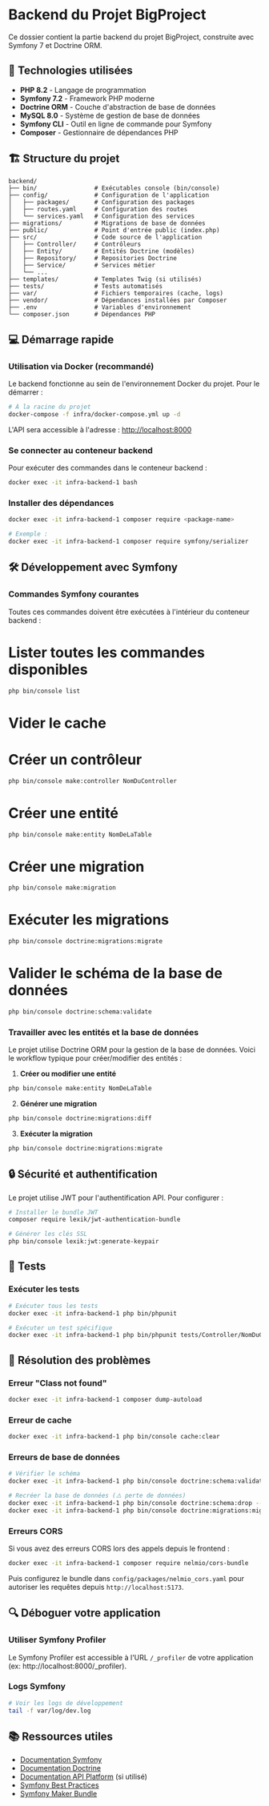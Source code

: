 # Backend du Projet BigProject

Ce dossier contient la partie backend du projet BigProject, construite avec Symfony 7 et Doctrine ORM.

## 🚀 Technologies utilisées

- **PHP 8.2** - Langage de programmation
- **Symfony 7.2** - Framework PHP moderne
- **Doctrine ORM** - Couche d'abstraction de base de données
- **MySQL 8.0** - Système de gestion de base de données
- **Symfony CLI** - Outil en ligne de commande pour Symfony
- **Composer** - Gestionnaire de dépendances PHP

## 🏗️ Structure du projet

```
backend/
├── bin/                # Exécutables console (bin/console)
├── config/             # Configuration de l'application
│   ├── packages/       # Configuration des packages
│   ├── routes.yaml     # Configuration des routes
│   └── services.yaml   # Configuration des services
├── migrations/         # Migrations de base de données
├── public/             # Point d'entrée public (index.php)
├── src/                # Code source de l'application
│   ├── Controller/     # Contrôleurs
│   ├── Entity/         # Entités Doctrine (modèles)
│   ├── Repository/     # Repositories Doctrine
│   ├── Service/        # Services métier
│   └── ...
├── templates/          # Templates Twig (si utilisés)
├── tests/              # Tests automatisés
├── var/                # Fichiers temporaires (cache, logs)
├── vendor/             # Dépendances installées par Composer
├── .env                # Variables d'environnement
└── composer.json       # Dépendances PHP
```

## 💻 Démarrage rapide

### Utilisation via Docker (recommandé)

Le backend fonctionne au sein de l'environnement Docker du projet. Pour le démarrer :

```bash
# À la racine du projet
docker-compose -f infra/docker-compose.yml up -d
```

L'API sera accessible à l'adresse : [http://localhost:8000](http://localhost:8000)

### Se connecter au conteneur backend

Pour exécuter des commandes dans le conteneur backend :

```bash
docker exec -it infra-backend-1 bash
```

### Installer des dépendances

```bash
docker exec -it infra-backend-1 composer require <package-name>

# Exemple :
docker exec -it infra-backend-1 composer require symfony/serializer
```

## 🛠️ Développement avec Symfony

### Commandes Symfony courantes

Toutes ces commandes doivent être exécutées à l'intérieur du conteneur backend :

# Lister toutes les commandes disponibles
```bash
php bin/console list
```

# Vider le cache

# Créer un contrôleur
```bash
php bin/console make:controller NomDuController
```

# Créer une entité
```bash
php bin/console make:entity NomDeLaTable
```

# Créer une migration
```bash
php bin/console make:migration
```
# Exécuter les migrations
```bash
php bin/console doctrine:migrations:migrate
```
# Valider le schéma de la base de données
```bash
php bin/console doctrine:schema:validate
```

### Travailler avec les entités et la base de données

Le projet utilise Doctrine ORM pour la gestion de la base de données. Voici le workflow typique pour créer/modifier des entités :

1. **Créer ou modifier une entité**  

```bash
php bin/console make:entity NomDeLaTable
```

2. **Générer une migration**
```bash
php bin/console doctrine:migrations:diff
```

3. **Exécuter la migration**
```bash
php bin/console doctrine:migrations:migrate
```

## 🔒 Sécurité et authentification

Le projet utilise JWT pour l'authentification API. Pour configurer :

```bash
# Installer le bundle JWT
composer require lexik/jwt-authentication-bundle

# Générer les clés SSL
php bin/console lexik:jwt:generate-keypair
```

## 📝 Tests

### Exécuter les tests

```bash
# Exécuter tous les tests
docker exec -it infra-backend-1 php bin/phpunit

# Exécuter un test spécifique
docker exec -it infra-backend-1 php bin/phpunit tests/Controller/NomDuControllerTest.php
```

## 🐞 Résolution des problèmes

### Erreur "Class not found"

```bash
docker exec -it infra-backend-1 composer dump-autoload
```

### Erreur de cache

```bash
docker exec -it infra-backend-1 php bin/console cache:clear
```

### Erreurs de base de données

```bash
# Vérifier le schéma
docker exec -it infra-backend-1 php bin/console doctrine:schema:validate

# Recréer la base de données (⚠️ perte de données)
docker exec -it infra-backend-1 php bin/console doctrine:schema:drop --force
docker exec -it infra-backend-1 php bin/console doctrine:migrations:migrate --no-interaction
```

### Erreurs CORS

Si vous avez des erreurs CORS lors des appels depuis le frontend :

```bash
docker exec -it infra-backend-1 composer require nelmio/cors-bundle
```

Puis configurez le bundle dans `config/packages/nelmio_cors.yaml` pour autoriser les requêtes depuis `http://localhost:5173`.

## 🔍 Déboguer votre application

### Utiliser Symfony Profiler

Le Symfony Profiler est accessible à l'URL `/_profiler` de votre application (ex: http://localhost:8000/_profiler).

### Logs Symfony

```bash
# Voir les logs de développement
tail -f var/log/dev.log
```

## 📚 Ressources utiles

- [Documentation Symfony](https://symfony.com/doc/current/index.html)
- [Documentation Doctrine](https://www.doctrine-project.org/projects/doctrine-orm/en/2.10/index.html)
- [Documentation API Platform](https://api-platform.com/docs/) (si utilisé)
- [Symfony Best Practices](https://symfony.com/doc/current/best_practices.html)
- [Symfony Maker Bundle](https://symfony.com/bundles/SymfonyMakerBundle/current/index.html) 